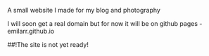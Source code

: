 A small website I made for my blog and photography

I will soon get a real domain but for now it will be on github pages - emilarr.github.io

##!The site is not yet ready!
